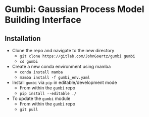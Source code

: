 # Gumbi: Gaussian Process Model Building Interface

## Installation

* Clone the repo and navigate to the new directory
  * `git clone https://gitlab.com/JohnGoertz/gumbi gumbi`
  * `cd gumbi`
* Create a new conda environment using mamba
  * `conda install mamba` 
  * `mamba install -f gumbi_env.yaml`
* Install `gumbi` via `pip` in editable/development mode
  * From within the `gumbi` repo 
  * `pip install --editable ./`
* To update the `gumbi` module
  * From within the `gumbi` repo 
  * `git pull`